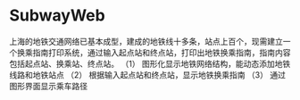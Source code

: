 # SubwayWeb
上海的地铁交通网络已基本成型，建成的地铁线十多条，站点上百个，现需建立一个换乘指南打印系统，通过输入起点站和终点站，打印出地铁换乘指南，指南内容包括起点站、换乘站、终点站。
（1）	图形化显示地铁网络结构，能动态添加地铁线路和地铁站点
（2）	根据输入起点站和终点站，显示地铁换乘指南
（3）	通过图形界面显示乘车路径
